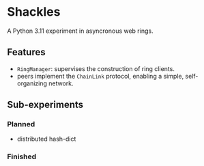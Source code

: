 # Shackles

A Python 3.11 experiment in asyncronous web rings. 

## Features
- `RingManager`: supervises the construction of ring clients.
- peers implement the `ChainLink` protocol, enabling a simple, self-organizing network.

## Sub-experiments
### Planned
- distributed hash-dict
### Finished
